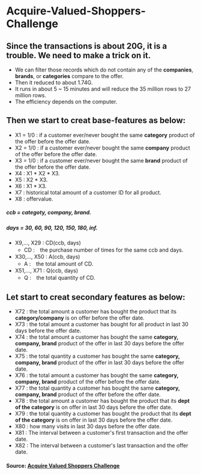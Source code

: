 # Acquire-Valued-Shoppers-Challenge
## Since the transactions is about 20G, it is a trouble. We need to make a trick on it.
* We can filter those records which do not contain any of the **companies**, **brands**, or **categories** compare to the offer.
* Then it reduced to about 1.74G.
* It runs in about 5 ~ 15 minutes and will reduce the 35 million rows to 27 million rows.
* The efficiency depends on the computer.
## Then we start to creat base-features as below:
* X1 = 1/0 : if a customer ever/never bought the same **category** product of the offer before the offer date.
* X2 = 1/0 : if a customer ever/never bought the same **company** product of the offer before the offer date.
* X3 = 1/0 : if a customer ever/never bought the same **brand** product of the offer before the offer date.
* X4 : X1 * X2 * X3.
* X5 : X2 * X3.
* X6 : X1 * X3.
* X7 : historical total amount of a customer ID for all product.
* X8 : offervalue.
##### ccb = categoty, company, brand.
##### days = 30, 60, 90, 120, 150, 180, inf.
* X9,..., X29 : CD(ccb, days)
  * CD :　the purchase number of times for the same ccb and days.
* X30,..., X50 : A(ccb, days)
  * A :　the total amount of CD.
* X51,..., X71 : Q(ccb, days)
  * Q :　the total quantity of CD.
## Let start to creat secondary features as below:
* X72 : the total amount a customer has bought the product that its **category/company** is on offer before the offer date.
* X73 : the total amount a customer has bought for all product in last 30 days before the offer date.
* X74 : the total amount a customer has bought the same **category, company, brand** product of the offer in last 30 days before the offer date.
* X75 : the total quantity a customer has bought the same **category, company, brand** product of the offer in last 30 days before the offer date.
* X76 : the total amount a customer has bought the same **category, company, brand** product of the offer before the offer date. 
* X77 : the total quantity a customer has bought the same **category, company, brand** product of the offer before the offer date.
* X78 : the total amount a customer has bought the product that its **dept of the category** is on offer in last 30 days before the offer date.
* X79 : the total quantity a customer has bought the product that its **dept of the category** is on offer in last 30 days before the offer date.
* X80 : how many visits in last 30 days before the offer date.
* X81 : The interval between a customer's first transaction and the offer date.
* X82 : The interval between a customer's last transaction and the offer date.
#### Source: [Acquire Valued Shoppers Challenge](https://www.kaggle.com/c/acquire-valued-shoppers-challenge)
